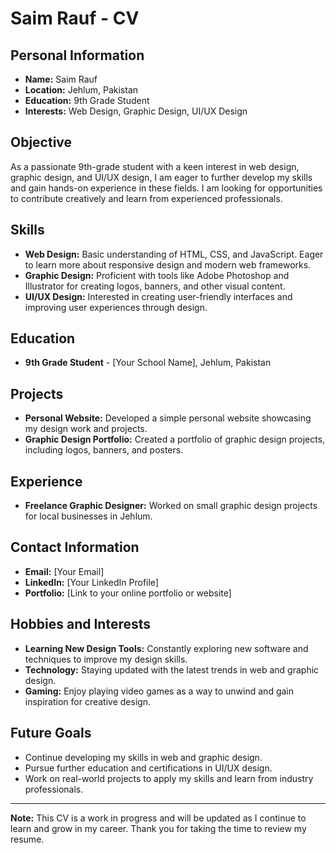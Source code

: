 # Saim Rauf - CV

## Personal Information
- **Name:** Saim Rauf
- **Location:** Jehlum, Pakistan
- **Education:** 9th Grade Student
- **Interests:** Web Design, Graphic Design, UI/UX Design

## Objective
As a passionate 9th-grade student with a keen interest in web design, graphic design, and UI/UX design, I am eager to further develop my skills and gain hands-on experience in these fields. I am looking for opportunities to contribute creatively and learn from experienced professionals.

## Skills
- **Web Design:** Basic understanding of HTML, CSS, and JavaScript. Eager to learn more about responsive design and modern web frameworks.
- **Graphic Design:** Proficient with tools like Adobe Photoshop and Illustrator for creating logos, banners, and other visual content.
- **UI/UX Design:** Interested in creating user-friendly interfaces and improving user experiences through design.

## Education
- **9th Grade Student** - [Your School Name], Jehlum, Pakistan

## Projects
- **Personal Website:** Developed a simple personal website showcasing my design work and projects.
- **Graphic Design Portfolio:** Created a portfolio of graphic design projects, including logos, banners, and posters.

## Experience
- **Freelance Graphic Designer:** Worked on small graphic design projects for local businesses in Jehlum.

## Contact Information
- **Email:** [Your Email]
- **LinkedIn:** [Your LinkedIn Profile]
- **Portfolio:** [Link to your online portfolio or website]

## Hobbies and Interests
- **Learning New Design Tools:** Constantly exploring new software and techniques to improve my design skills.
- **Technology:** Staying updated with the latest trends in web and graphic design.
- **Gaming:** Enjoy playing video games as a way to unwind and gain inspiration for creative design.

## Future Goals
- Continue developing my skills in web and graphic design.
- Pursue further education and certifications in UI/UX design.
- Work on real-world projects to apply my skills and learn from industry professionals.

---

**Note:** This CV is a work in progress and will be updated as I continue to learn and grow in my career. Thank you for taking the time to review my resume.
